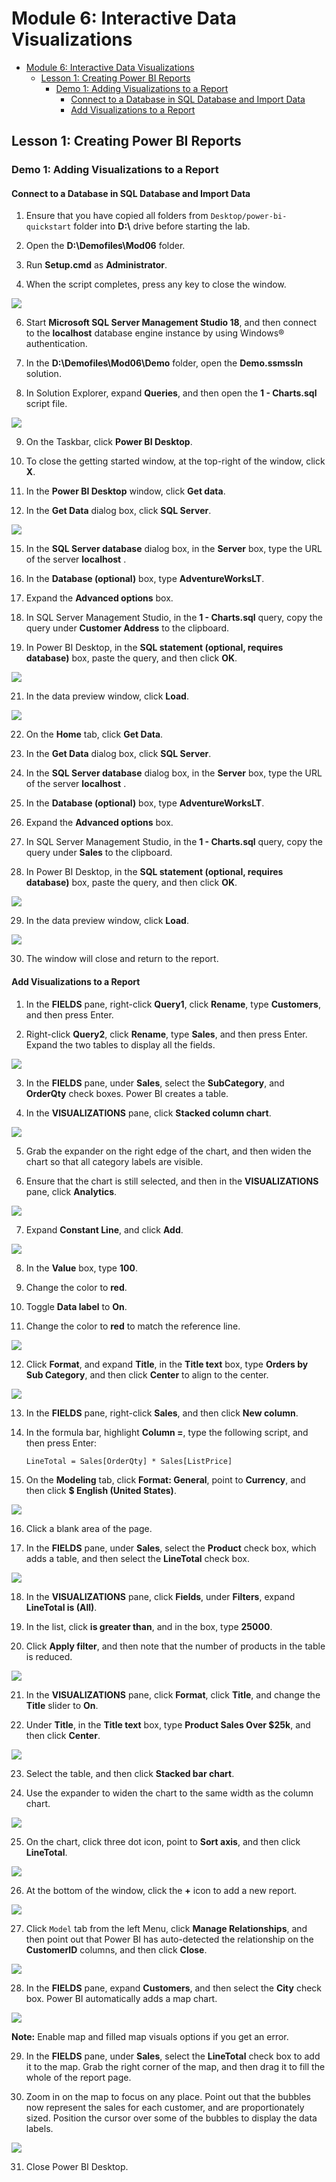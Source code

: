 # Module 6: Interactive Data Visualizations

- [Module 6: Interactive Data Visualizations](#module-6-interactive-data-visualizations)
  - [Lesson 1: Creating Power BI Reports](#lesson-1-creating-power-bi-reports)
    - [Demo 1: Adding Visualizations to a Report](#demo-1-adding-visualizations-to-a-report)
      - [Connect to a Database in SQL Database and Import Data](#connect-to-a-database-in-sql-database-and-import-data)
      - [Add Visualizations to a Report](#add-visualizations-to-a-report)

## Lesson 1: Creating Power BI Reports

### Demo 1: Adding Visualizations to a Report


#### Connect to a Database in SQL Database and Import Data

1. Ensure that you have copied all folders from `Desktop/power-bi-quickstart` folder into **D:\\** drive before starting the lab.

2. Open the **D:\\Demofiles\\Mod06** folder.

3. Run **Setup.cmd** as **Administrator**.

5. When the script completes, press any key to close the window.

![](./images/s2.png)


6. Start **Microsoft SQL Server Management Studio 18**, and then connect to the **localhost** database engine instance by using Windows® authentication.

7. In the **D:\\Demofiles\\Mod06\\Demo** folder, open the **Demo.ssmssln** solution.

8. In Solution Explorer, expand **Queries**, and then open the **1 - Charts.sql** script file.

![](./images/g2.png)

9. On the Taskbar, click **Power BI Desktop**.

3. To close the getting started window, at the top-right of the window, click **X**.

13. In the **Power BI Desktop** window, click **Get data**.

14. In the **Get Data** dialog box, click **SQL Server**.

![](./images/g3.png)

15. In the **SQL Server database** dialog box, in the **Server** box, type the URL of the server **localhost** .

16. In the **Database (optional)** box, type **AdventureWorksLT**.

17. Expand the **Advanced options** box.

18. In SQL Server Management Studio, in the **1 - Charts.sql** query, copy the query under **Customer Address** to the clipboard.

19. In Power BI Desktop, in the **SQL statement (optional, requires database)** box, paste the query, and then click **OK**.

![](./images/g4.png)

21. In the data preview window, click **Load**.

![](./images/g5.png)

22. On the **Home** tab, click **Get Data**.

23. In the **Get Data** dialog box, click **SQL Server**.

24. In the **SQL Server database** dialog box, in the **Server** box, type the URL of the server **localhost** .

25. In the **Database (optional)** box, type **AdventureWorksLT**.

26. Expand the **Advanced options** box.

27. In SQL Server Management Studio, in the **1 - Charts.sql** query, copy the query under **Sales** to the clipboard.

28. In Power BI Desktop, in the **SQL statement (optional, requires database)** box, paste the query, and then click **OK**.

![](./images/g6.png)

29. In the data preview window, click **Load**.

![](./images/g7.png)

30. The window will close and return to the report.

#### Add Visualizations to a Report

1. In the **FIELDS** pane, right-click **Query1**, click **Rename**, type **Customers**, and then press Enter.

2. Right-click **Query2**, click **Rename**, type **Sales**, and then press Enter. Expand the two tables to display all the fields.

![](./images/g8.png)

3. In the **FIELDS** pane, under **Sales**, select the **SubCategory**, and **OrderQty** check boxes. Power BI creates a table.

4. In the **VISUALIZATIONS** pane, click **Stacked column chart**.

![](./images/g9.png)

5. Grab the expander on the right edge of the chart, and then widen the chart so that all category labels are visible.

6. Ensure that the chart is still selected, and then in the **VISUALIZATIONS** pane, click **Analytics**.

![](./images/g10.png)

7. Expand **Constant Line**, and click **Add**.

![](./images/g11.png)

8. In the **Value** box, type **100**.

9. Change the color to **red**.

10. Toggle **Data label** to **On**.

11. Change the color to **red** to match the reference line.

![](./images/g12.png)

12. Click **Format**, and expand **Title**, in the **Title text** box, type **Orders by Sub Category**, and then click **Center** to align to the center.

![](./images/g13.png)

13. In the **FIELDS** pane, right-click **Sales**, and then click **New column**.

14. In the formula bar, highlight **Column =**, type the following script, and then press Enter:
    ```
    LineTotal = Sales[OrderQty] * Sales[ListPrice]
    ```

15. On the **Modeling** tab, click **Format: General**, point to **Currency**, and then click **$ English (United States)**.

![](./images/g14.png)

16. Click a blank area of the page.

17. In the **FIELDS** pane, under **Sales**, select the **Product** check box, which adds a table, and then select the **LineTotal** check box.

![](./images/g15.png)

18. In the **VISUALIZATIONS** pane, click **Fields**, under **Filters**, expand **LineTotal is (All)**.

19. In the list, click **is greater than**, and in the box, type **25000**.

20. Click **Apply filter**, and then note that the number of products in the table is reduced.

![](./images/g16.png)

21. In the **VISUALIZATIONS** pane, click **Format**, click **Title**, and change the **Title** slider to **On**.

22. Under **Title**, in the **Title text** box, type **Product Sales Over $25k**, and then click **Center**.

![](./images/g17.png)

23. Select the table, and then click **Stacked bar chart**.

24. Use the expander to widen the chart to the same width as the column chart.

![](./images/g18.png)

25. On the chart, click three dot icon, point to **Sort axis**, and then click **LineTotal**.

![](./images/g19.png)

26. At the bottom of the window, click the **+** icon to add a new report.

![](./images/g20.png)

27. Click `Model` tab from the left Menu, click **Manage Relationships**, and then point out that Power BI has auto-detected the relationship on the **CustomerID** columns, and then click **Close**.

![](./images/g21.png)

28. In the **FIELDS** pane, expand **Customers**, and then select the **City** check box. Power BI automatically adds a map chart.

![](./images/g22.png)

**Note:** Enable map and filled map visuals options if you get an error.

29. In the **FIELDS** pane, under **Sales**, select the **LineTotal** check box to add it to the map. Grab the right corner of the map, and then drag it to fill the whole of the report page.

30. Zoom in on the map to focus on any place. Point out that the bubbles now represent the sales for each customer, and are proportionately sized. Position the cursor over some of the bubbles to display the data labels.

![](./images/g23.png)

31. Close Power BI Desktop.
